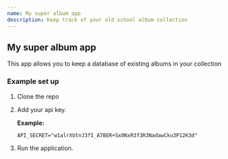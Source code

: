 ```yaml
---
name: My super album app
description: Keep track of your old school album collection
---
```


## My super album app

This app allows you to keep a database of existing albums in your collection

### Example set up

1. Clone the repo
1. Add your api key.

   **Example:**

   ```
   API_SECRET="w1alrXUtnJ3fI_A7BER+Sx0NxR3f3R3NadawCku3P12K3d"
   ```

1. Run the application.
